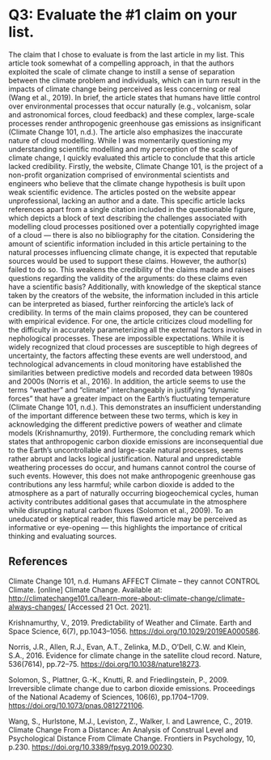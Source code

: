 # Q3: Evaluate the #1 claim on your list. #

The claim that I chose to evaluate is from the last article in my list. This article took somewhat of a compelling approach, in that the authors exploited the scale of climate change to instill a sense of separation between the climate problem and individuals, which can in turn result in the impacts of climate change being perceived as less concerning or real (Wang et al., 2019). 
    In brief, the article states that humans have little control over environmental processes that occur naturally (e.g., volcanism, solar and astronomical forces, cloud feedback) and these complex, large-scale processes render anthropogenic greenhouse gas emissions as insignificant (Climate Change 101, n.d.). The article also emphasizes the inaccurate nature of cloud modelling. While I was momentarily questioning my understanding scientific modelling and my perception of the scale of climate change, I quickly evaluated this article to conclude that this article lacked credibility.
    Firstly, the website, Climate Change 101, is the project of a non-profit organization comprised of environmental scientists and engineers who believe that the climate change hypothesis is built upon weak scientific evidence. The articles posted on the website appear unprofessional, lacking an author and a date. This specific article lacks references apart from a single citation included in the questionable figure, which depicts a block of text describing the challenges associated with modelling cloud processes positioned over a potentially copyrighted image of a cloud — there is also no bibliography for the citation. Considering the amount of scientific information included in this article pertaining to the natural processes influencing climate change, it is expected that reputable sources would be used to support these claims. However, the author(s) failed to do so. This weakens the credibility of the claims made and raises questions regarding the validity of the arguments: do these claims even have a scientific basis? Additionally, with knowledge of the skeptical stance taken by the creators of the website, the information included in this article can be interpreted as biased, further reinforcing the article’s lack of credibility.
    In terms of the main claims proposed, they can be countered with empirical evidence. For one, the article criticizes cloud modelling for the difficulty in accurately parameterizing all the external factors involved in nephological processes. These are impossible expectations. While it is widely recognized that cloud processes are susceptible to high degrees of uncertainty, the factors affecting these events are well understood, and technological advancements in cloud monitoring have established the similarities between predictive models and recorded data between 1980s and 2000s (Norris et al., 2016). In addition, the article seems to use the terms “weather” and “climate” interchangeably in justifying “dynamic forces” that have a greater impact on the Earth’s fluctuating temperature (Climate Change 101, n.d.). This demonstrates an insufficient understanding of the important difference between these two terms, which is key in acknowledging the different predictive powers of weather and climate models (Krishnamurthy, 2019). Furthermore, the concluding remark which states that anthropogenic carbon dioxide emissions are inconsequential due to the Earth’s uncontrollable and large-scale natural processes, seems rather abrupt and lacks logical justification. Natural and unpredictable weathering processes do occur, and humans cannot control the course of such events. However, this does not make anthropogenic greenhouse gas contributions any less harmful; while carbon dioxide is added to the atmosphere as a part of naturally occurring biogeochemical cycles, human activity contributes additional gases that accumulate in the atmosphere while disrupting natural carbon fluxes (Solomon et al., 2009). 
    To an uneducated or skeptical reader, this flawed article may be perceived as informative or eye-opening — this highlights the importance of critical thinking and evaluating sources. 
  
## References ##

Climate Change 101, n.d. Humans AFFECT Climate – they cannot CONTROL Climate. [online] Climate Change. Available at: <http://climatechange101.ca/learn-more-about-climate-change/climate-always-changes/> [Accessed 21 Oct. 2021].

Krishnamurthy, V., 2019. Predictability of Weather and Climate. Earth and Space Science, 6(7), pp.1043–1056. https://doi.org/10.1029/2019EA000586.

Norris, J.R., Allen, R.J., Evan, A.T., Zelinka, M.D., O’Dell, C.W. and Klein, S.A., 2016. Evidence for climate change in the satellite cloud record. Nature, 536(7614), pp.72–75. https://doi.org/10.1038/nature18273.

Solomon, S., Plattner, G.-K., Knutti, R. and Friedlingstein, P., 2009. Irreversible climate change due to carbon dioxide emissions. Proceedings of the National Academy of Sciences, 106(6), pp.1704–1709. https://doi.org/10.1073/pnas.0812721106.

Wang, S., Hurlstone, M.J., Leviston, Z., Walker, I. and Lawrence, C., 2019. Climate Change From a Distance: An Analysis of Construal Level and Psychological Distance From Climate Change. Frontiers in Psychology, 10, p.230. https://doi.org/10.3389/fpsyg.2019.00230.
